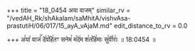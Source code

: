 +++
title = "18_0454 अया वाजम्"
similar_rv = "/vedAH_Rk/shAkalam/saMhitA/vishvAsa-prastutiH/06/017/15_ayA_vAjaM.md"
edit_distance_to_rv = 0.0

+++
अ꣣या꣡ वाजं꣢꣯ दे꣣व꣡हि꣢तꣳ सनेम꣣ म꣡दे꣢म श꣣त꣡हि꣢माः सु꣣वी꣡राः꣢ ॥ 18:0454 ॥

<div class="js_include " url="/vedAH_Rk/shAkalam/saMhitA/vishvAsa-prastutiH/06/017/15_ayA_vAjaM.md"  newLevelForH1="2" title="विश्वास-शाकल-प्रस्तुतिः"  > </div>